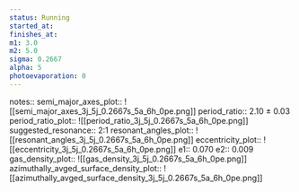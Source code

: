 ```yaml
---
status: Running
started_at:
finishes_at:
m1: 3.0
m2: 5.0
sigma: 0.2667
alpha: 5
photoevaporation: 0
---
```


notes::
semi_major_axes_plot:: ![[semi_major_axes_3j_5j_0.2667s_5a_6h_0pe.png]]
period_ratio:: 2.10 ± 0.03
period_ratio_plot:: ![[period_ratio_3j_5j_0.2667s_5a_6h_0pe.png]]
suggested_resonance:: 2:1
resonant_angles_plot:: ![[resonant_angles_3j_5j_0.2667s_5a_6h_0pe.png]]
eccentricity_plot:: ![[eccentricity_3j_5j_0.2667s_5a_6h_0pe.png]]
e1:: 0.070
e2:: 0.009
gas_density_plot:: ![[gas_density_3j_5j_0.2667s_5a_6h_0pe.png]]
azimuthally_avged_surface_density_plot:: ![[azimuthally_avged_surface_density_3j_5j_0.2667s_5a_6h_0pe.png]]
